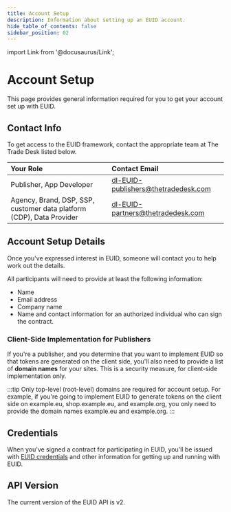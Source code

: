 ```yaml
---
title: Account Setup
description: Information about setting up an EUID account.
hide_table_of_contents: false
sidebar_position: 02
---
```


import Link from '@docusaurus/Link';

# Account Setup

This page provides general information required for you to get your account set up with EUID.

## Contact Info

To get access to the EUID framework, contact the appropriate team at The Trade Desk listed below. 

| Your Role | Contact Email |
| :--- | :--- |
| Publisher, App Developer | [dl-EUID-publishers@thetradedesk.com](mailto:dl-EUID-publishers@thetradedesk.com) |
| Agency, Brand, DSP, SSP, customer data platform (CDP), Data Provider | [dl-EUID-partners@thetradedesk.com](mailto:dl-EUID-partners@thetradedesk.com) |

## Account Setup Details

Once you've expressed interest in EUID, someone will contact you to help work out the details.

All participants will need to provide at least the following information:
* Name
* Email address
* Company name
* Name and contact information for an authorized individual who can sign the contract.

### Client-Side Implementation for Publishers

If you're a publisher, and you determine that you want to implement EUID so that tokens are generated on the client side, you'll also need to provide a list of **domain names** for your sites. This is a security measure, for client-side implementation only.

:::tip
Only top-level (root-level) domains are required for account setup. For example, if you're going to implement EUID to generate tokens on the client side on example.eu, shop.example.eu, and example.org, you only need to provide the domain names example.eu and example.org.
:::

## Credentials

When you've signed a contract for participating in EUID, you'll be issued with [EUID credentials](gs-credentials.md) and other information for getting up and running with EUID.

## API Version

The current version of the EUID API is v2.
